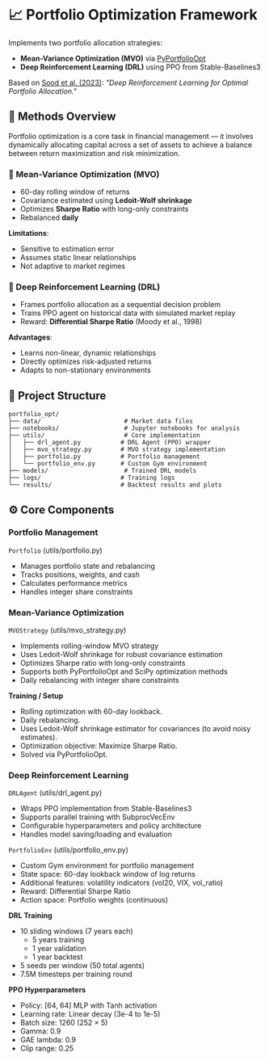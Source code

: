 # 📈 Portfolio Optimization Framework

Implements two portfolio allocation strategies:

- **Mean-Variance Optimization (MVO)** via [PyPortfolioOpt](https://github.com/robertmartin8/PyPortfolioOpt)
- **Deep Reinforcement Learning (DRL)** using PPO from Stable-Baselines3

Based on [Sood et al. (2023)](https://icaps23.icaps-conference.org/papers/finplan/FinPlan23_paper_4.pdf): *"Deep Reinforcement Learning for Optimal Portfolio Allocation."*

## 🧠 Methods Overview

Portfolio optimization is a core task in financial management — it involves dynamically allocating capital across a set of assets to achieve a balance between return maximization and risk minimization.

### 🧮 Mean-Variance Optimization (MVO)

- 60-day rolling window of returns
- Covariance estimated using **Ledoit-Wolf shrinkage**
- Optimizes **Sharpe Ratio** with long-only constraints
- Rebalanced **daily**

**Limitations**:
- Sensitive to estimation error
- Assumes static linear relationships
- Not adaptive to market regimes

### 🚀 Deep Reinforcement Learning (DRL)

- Frames portfolio allocation as a sequential decision problem
- Trains PPO agent on historical data with simulated market replay
- Reward: **Differential Sharpe Ratio** (Moody et al., 1998)

**Advantages**:
- Learns non-linear, dynamic relationships
- Directly optimizes risk-adjusted returns
- Adapts to non-stationary environments

## 📁 Project Structure

```
portfolio_opt/
├── data/                       # Market data files
├── notebooks/                  # Jupyter notebooks for analysis
├── utils/                      # Core implementation
│   ├── drl_agent.py           # DRL Agent (PPO) wrapper
│   ├── mvo_strategy.py        # MVO strategy implementation
│   ├── portfolio.py           # Portfolio management
│   └── portfolio_env.py       # Custom Gym environment
├── models/                     # Trained DRL models
├── logs/                      # Training logs
└── results/                   # Backtest results and plots
```

## ⚙️ Core Components

### Portfolio Management
`Portfolio` (utils/portfolio.py)
- Manages portfolio state and rebalancing
- Tracks positions, weights, and cash
- Calculates performance metrics
- Handles integer share constraints

### Mean-Variance Optimization
`MVOStrategy` (utils/mvo_strategy.py)
- Implements rolling-window MVO strategy
- Uses Ledoit-Wolf shrinkage for robust covariance estimation
- Optimizes Sharpe ratio with long-only constraints
- Supports both PyPortfolioOpt and SciPy optimization methods
- Daily rebalancing with integer share constraints

**Training / Setup**
*   Rolling optimization with 60-day lookback.
*   Daily rebalancing.
*   Uses Ledoit-Wolf shrinkage estimator for covariances (to avoid noisy estimates).
*   Optimization objective: Maximize Sharpe Ratio.
*   Solved via PyPortfolioOpt.


### Deep Reinforcement Learning
`DRLAgent` (utils/drl_agent.py)
- Wraps PPO implementation from Stable-Baselines3
- Supports parallel training with SubprocVecEnv
- Configurable hyperparameters and policy architecture
- Handles model saving/loading and evaluation

`PortfolioEnv` (utils/portfolio_env.py)
- Custom Gym environment for portfolio management
- State space: 60-day lookback window of log returns
- Additional features: volatility indicators (vol20, VIX, vol_ratio)
- Reward: Differential Sharpe Ratio
- Action space: Portfolio weights (continuous)

**DRL Training**
- 10 sliding windows (7 years each)
  - 5 years training
  - 1 year validation
  - 1 year backtest
- 5 seeds per window (50 total agents)
- 7.5M timesteps per training round

**PPO Hyperparameters**
- Policy: [64, 64] MLP with Tanh activation
- Learning rate: Linear decay (3e-4 to 1e-5)
- Batch size: 1260 (252 × 5)
- Gamma: 0.9
- GAE lambda: 0.9
- Clip range: 0.25